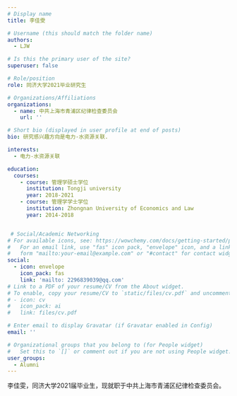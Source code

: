 ```yaml
---
# Display name
title: 李佳雯

# Username (this should match the folder name)
authors:
  - LJW

# Is this the primary user of the site?
superuser: false

# Role/position
role: 同济大学2021毕业研究生

# Organizations/Affiliations
organizations:
  - name: 中共上海市青浦区纪律检查委员会
    url: ''

# Short bio (displayed in user profile at end of posts)
bio: 研究感兴趣方向是电力-水资源关联.

interests:
  - 电力-水资源关联

education:
  courses:
    - course: 管理学硕士学位
      institution: Tongji university
      year: 2018-2021
    - course: 管理学学士学位
      institution: Zhongnan University of Economics and Law
      year: 2014-2018


 # Social/Academic Networking
# For available icons, see: https://wowchemy.com/docs/getting-started/page-builder/#icons
#   For an email link, use "fas" icon pack, "envelope" icon, and a link in the
#   form "mailto:your-email@example.com" or "#contact" for contact widget.
social:
  - icon: envelope
    icon_pack: fas
    link: 'mailto: 2296839039@qq.com'   
# Link to a PDF of your resume/CV from the About widget.
# To enable, copy your resume/CV to `static/files/cv.pdf` and uncomment the lines below.
# - icon: cv
#   icon_pack: ai
#   link: files/cv.pdf

# Enter email to display Gravatar (if Gravatar enabled in Config)
email: ''

# Organizational groups that you belong to (for People widget)
#   Set this to `[]` or comment out if you are not using People widget.
user_groups:
  - Alumni
---
```



李佳雯，同济大学2021届毕业生，现就职于中共上海市青浦区纪律检查委员会。